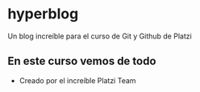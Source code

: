 # hyperblog
Un blog increíble para el curso de Git y Github de Platzi


## En este curso vemos de todo 
* Creado por el increíble Platzi Team
